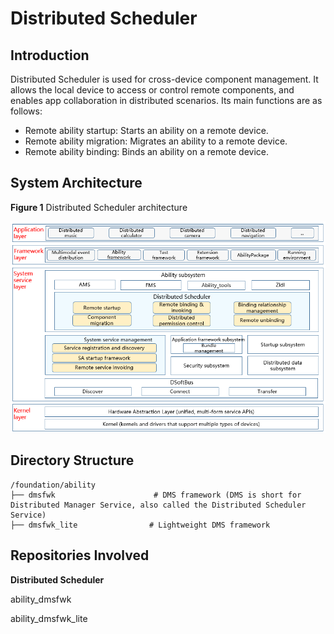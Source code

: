 # Distributed Scheduler<a name="EN-US_TOPIC_0000001115719369"></a>

## Introduction<a name="section11660541593"></a>

Distributed Scheduler is used for cross-device component management. It allows the local device to access or control remote components, and enables app collaboration in distributed scenarios. Its main functions are as follows:

-   Remote ability startup: Starts an ability on a remote device.
-   Remote ability migration: Migrates an ability to a remote device.
-   Remote ability binding: Binds an ability on a remote device.

## System Architecture<a name="section13587185873516"></a>

**Figure 1**  Distributed Scheduler architecture<a name="fig4460722185514"></a>


![](figures/dms-architecture.png)

## Directory Structure<a name="section161941989596"></a>

```
/foundation/ability
├── dmsfwk                      # DMS framework (DMS is short for Distributed Manager Service, also called the Distributed Scheduler Service)
├── dmsfwk_lite                # Lightweight DMS framework
```

## Repositories Involved<a name="section1371113476307"></a>

**Distributed Scheduler**

ability\_dmsfwk

ability\_dmsfwk\_lite